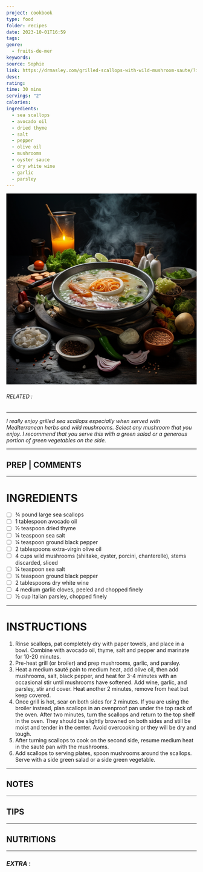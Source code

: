 ```yaml
---
project: cookbook
type: food
folder: recipes
date: 2023-10-01T16:59
tags: 
genre:
  - fruits-de-mer
keywords: 
source: Sophie
link: https://drmasley.com/grilled-scallops-with-wild-mushroom-saute/?inf_contact_key=7f1382aaf068e607e12f75c2f59d7c801b0a3f0fd3ee5d9b43fb34c6613498d7
desc: 
rating: 
time: 30 mins
servings: "2"
calories: 
ingredients:
  - sea scallops
  - avocado oil
  - dried thyme
  - salt
  - pepper
  - olive oil
  - mushrooms
  - oyster sauce
  - dry white wine
  - garlic
  - parsley
---
```


![IMAGE](_default.png)

###### *RELATED* : 
---
_I really enjoy grilled sea scallops especially when served with Mediterranean herbs and wild mushrooms. Select any mushroom that you enjoy. I recommend that you serve this with a green salad or a generous portion of green vegetables on the side._

---
## PREP | COMMENTS



---
# INGREDIENTS

- [ ] ¾ pound large sea scallops
- [ ] 1 tablespoon avocado oil
- [ ] ½ teaspoon dried thyme
- [ ] ¼ teaspoon sea salt
- [ ] ¼ teaspoon ground black pepper
- [ ] 2 tablespoons extra-virgin olive oil
- [ ] 4 cups wild mushrooms (shiitake, oyster, porcini, chanterelle), stems discarded, sliced
- [ ] ¼ teaspoon sea salt
- [ ] ¼ teaspoon ground black pepper
- [ ] 2 tablespoons dry white wine
- [ ] 4 medium garlic cloves, peeled and chopped finely
- [ ] ½ cup Italian parsley, chopped finely

---
# INSTRUCTIONS

1. Rinse scallops, pat completely dry with paper towels, and place in a bowl. Combine with avocado oil, thyme, salt and pepper and marinate for 10-20 minutes.
2. Pre-heat grill (or broiler) and prep mushrooms, garlic, and parsley.
3. Heat a medium sauté pain to medium heat, add olive oil, then add mushrooms, salt, black pepper, and heat for 3-4 minutes with an occasional stir until mushrooms have softened. Add wine, garlic, and parsley, stir and cover. Heat another 2 minutes, remove from heat but keep covered.
4. Once grill is hot, sear on both sides for 2 minutes. If you are using the broiler instead, plan scallops in an ovenproof pan under the top rack of the oven. After two minutes, turn the scallops and return to the top shelf in the oven. They should be slightly browned on both sides and still be moist and tender in the center. Avoid overcooking or they will be dry and tough.
5. After turning scallops to cook on the second side, resume medium heat in the sauté pan with the mushrooms.
6. Add scallops to serving plates, spoon mushrooms around the scallops. Serve with a side green salad or a side green vegetable.

---
## NOTES



---
## TIPS



---
## NUTRITIONS



---
### *EXTRA* :



